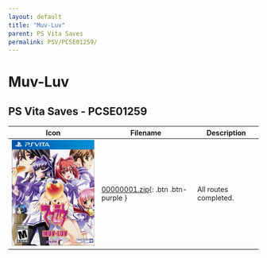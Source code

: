 ```yaml
---
layout: default
title: "Muv-Luv"
parent: PS Vita Saves
permalink: PSV/PCSE01259/
---
```

# Muv-Luv

## PS Vita Saves - PCSE01259

| Icon | Filename | Description |
|------|----------|-------------|
| ![Muv-Luv](icon0.png) | [00000001.zip](00000001.zip){: .btn .btn-purple } | All routes completed.  |
